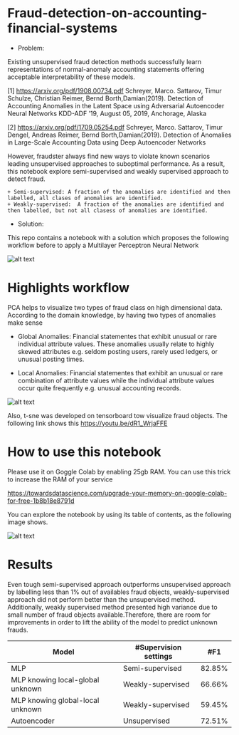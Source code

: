 # Fraud-detection-on-accounting-financial-systems

* Problem:

Existing unsupervised fraud detection methods successfully learn representations of normal-anomaly accounting statements offering acceptable interpretability of these models. 

<a id="1">[1]</a> 
https://arxiv.org/pdf/1908.00734.pdf  Schreyer, Marco.  Sattarov, Timur   Schulze, Christian  Reimer, Bernd Borth,Damian(2019). 
Detection of Accounting Anomalies in the Latent Space using Adversarial Autoencoder Neural Networks 
KDD-ADF ’19, August 05, 2019, Anchorage, Alaska

<a id="2">[2]</a> 
https://arxiv.org/pdf/1709.05254.pdf  Schreyer, Marco.  Sattarov, Timur   Dengel, Andreas   Reimer, Bernd Borth,Damian(2019). 
Detection of Anomalies in Large-Scale Accounting Data using Deep Autoencoder Networks

However, fraudster always find new ways to violate known scenarios leading unsupervised approaches to suboptimal performance. As a result, this notebook explore semi-supervised and weakly supervised approach to detect fraud.

    + Semi-supervised: A fraction of the anomalies are identified and then labelled, all clases of anomalies are identified.
    + Weakly-supervised:  A fraction of the anomalies are identified and then labelled, but not all clasess of anomalies are identified.

* Solution:

This repo contains a notebook with a solution which proposes the following workflow before to apply a Multilayer Perceptron Neural Network

![alt text](https://github.com/robeespi/Fraud-detection-on-accounting-financial-systems/blob/master/Data_preparation_workflow.jpeg)

# Highlights workflow

PCA helps to visualize two types of fraud class on high dimensional data. According to the domain knowledge, by having two types of anomalies make sense

* Global Anomalies: 
Financial statementes that exhibit unusual or rare individual attribute values. These anomalies usually relate to highly skewed attributes e.g. seldom posting users, rarely used ledgers, or unusual posting times.

* Local Anomalies: 
Financial statementes that exhibit an unusual or rare combination of attribute values while the individual attribute values occur quite frequently e.g. unusual accounting records.

![alt text](https://github.com/robeespi/Fraud-detection-on-accounting-financial-systems/blob/master/PCA.jpeg)

Also, t-sne was developed on tensorboard tow visualize fraud objects. The following link shows this https://youtu.be/dR1_WrjaFFE

# How to use this notebook

Please use it on Goggle Colab by enabling 25gb RAM. You can use this trick to increase the RAM of your service

https://towardsdatascience.com/upgrade-your-memory-on-google-colab-for-free-1b8b18e8791d

You can explore the notebook by using its table of contents, as the following image shows.

![alt text](https://github.com/robeespi/Fraud-detection-on-accounting-financial-systems/blob/master/table_contents.jpeg)

# Results

Even tough semi-supervised approach outperforms unsupervised approach by labelling less than 1% out of availables fraud objects, weakly-supervised approach did not perform better than the unsupervised method. Additionally, weakly supervised method presented high variance due to small number of fraud objects available.Therefore, there are room for improvements in order to lift the ability of the model to predict unknown frauds.

Model | #Supervision settings | #F1 | 
--- | --- | --- | 
MLP | Semi-supervised | 82.85% | 
MLP knowing local-global unknown | Weakly-supervised| 66.66% | 
MLP knowing global-local unknown| Weakly-supervised| 59.45% | 
Autoencoder | Unsupervised | 72.51% | 
